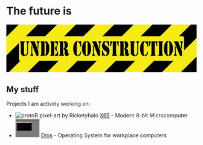 # The future is

![Under Construction](https://github.com/smokku/smokku/blob/master/under-construction-sign.jpg)

## My stuff

Projects I am actively working on:

- <img src="https://x65.zone/media/2024-06-24_X65protoBboard.png" width="64" title="protoB pixel-art by Ricketyhalo" /> [X65](https://x65.zone/) - Modern 8-bit Microcomputer
- <img src="https://github.com/D-os/.github/raw/main/D-os.png" width="64" title="D/os running in QEmu" /> [D/os](https://github.com/D-os/) - Operating System for workplace computers



<!--
**smokku/smokku** is a ✨ _special_ ✨ repository because its `README.md` (this file) appears on your GitHub profile.

Here are some ideas to get you started:

- 🔭 I’m currently working on ...
- 🌱 I’m currently learning ...
- 👯 I’m looking to collaborate on ...
- 🤔 I’m looking for help with ...
- 💬 Ask me about ...
- 📫 How to reach me: ...
- 😄 Pronouns: ...
- ⚡ Fun fact: ...
-->
